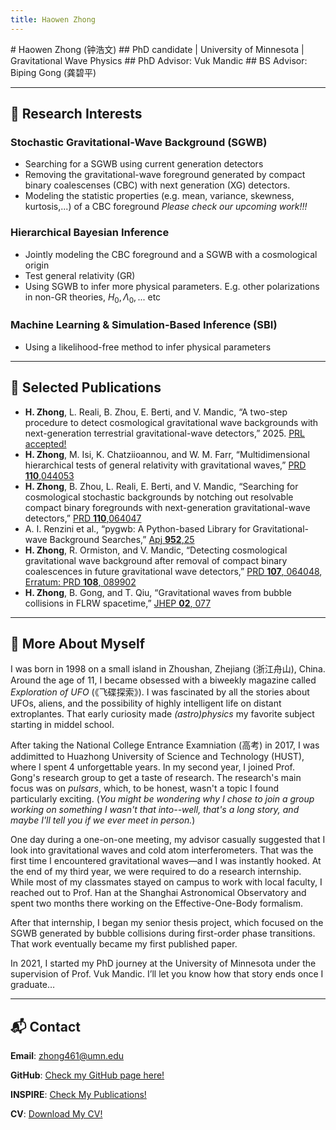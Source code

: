 ```yaml
---
title: Haowen Zhong
---
```

<link rel="stylesheet" href="custom.css">
# Haowen Zhong <span class="chinese-name">(钟浩文)</span>
## PhD candidate | University of Minnesota | Gravitational Wave Physics
## PhD Advisor: Vuk Mandic
## BS  Advisor: Biping Gong <span class="chinese-name">(龚碧平)</span>

---
## 🔭 Research Interests

### Stochastic Gravitational-Wave Background (SGWB)
   - Searching for a SGWB using current generation detectors
   - Removing the gravitational-wave foreground generated by compact binary coalescenses (CBC) with next generation (XG) detectors.
   - Modeling the statistic properties (e.g. mean, variance, skewness, kurtosis,...) of a CBC foreground *Please check our upcoming work!!!*

### Hierarchical Bayesian Inference
   - Jointly modeling the CBC foreground and a SGWB with a cosmological origin
   - Test general relativity (GR)
   - Using SGWB to infer more physical parameters. E.g. other polarizations in non-GR theories, $H_0, \Lambda_0,...$ etc

### Machine Learning & Simulation-Based Inference (SBI)
   - Using a likelihood-free method to infer physical parameters

---

## 📄 Selected Publications
- **H. Zhong**, L. Reali, B. Zhou, E. Berti, and V. Mandic, “A two-step procedure to detect cosmological
gravitational wave backgrounds with next-generation terrestrial gravitational-wave detectors,” 2025. [PRL accepted!](https://arxiv.org/abs/2501.17717)
- **H. Zhong**, M. Isi, K. Chatziioannou, and W. M. Farr, “Multidimensional hierarchical tests of general relativity
with gravitational waves,” [PRD **110**,044053](https://arxiv.org/pdf/2405.19556)
- **H. Zhong**, B. Zhou, L. Reali, E. Berti, and V. Mandic, “Searching for cosmological stochastic backgrounds by
notching out resolvable compact binary foregrounds with next-generation gravitational-wave detectors,”
[PRD **110**,064047](https://arxiv.org/pdf/2406.10757)
- A. I. Renzini et al., “pygwb: A Python-based Library for Gravitational-wave Background Searches,”
[Apj **952**,25](https://arxiv.org/abs/2303.15696)
- **H. Zhong**, R. Ormiston, and V. Mandic, “Detecting cosmological gravitational wave background after
removal of compact binary coalescences in future gravitational wave detectors,” [PRD **107**,  064048](https://arxiv.org/abs/2209.11877), [Erratum: PRD **108**, 089902](https://journals.aps.org/prd/abstract/10.1103/PhysRevD.108.089902)
- **H. Zhong**, B. Gong, and T. Qiu, “Gravitational waves from bubble collisions in FLRW spacetime,” [JHEP **02**, 077](https://arxiv.org/abs/2107.01845)

---
## 🤫 More About Myself
I was born in 1998 on a small island in Zhoushan, Zhejiang <span class="chinese-name">(浙江舟山)</span>, China. Around the age of 11, I became obsessed with a biweekly magazine called *Exploration of UFO* <span class="chinese-name">(《飞碟探索》)</span>. I was fascinated by all the stories about UFOs, aliens, and the possibility of highly intelligent life on distant extroplantes. That early curiosity made *(astro)physics* my favorite subject starting in middel school.

After taking the National College Entrance Examniation <span class="chinese-name">(高考)</span> in 2017, I was addimitted to Huazhong University of Science and Technology (HUST), where I spent 4 unforgettable years. In my second year, I joined Prof. Gong's research group to get a taste of research. The research's main focus was on *pulsars*, which, to be honest, wasn't a topic I found particularly exciting. (*You might be wondering why I chose to join a group working on something I wasn't that into--well, that's a long story, and maybe I'll tell you if we ever meet in person.*) 

One day during a one-on-one meeting, my advisor casually suggested that I look into gravitational waves and cold atom interferometers. That was the first time I encountered gravitational waves—and I was instantly hooked. At the end of my third year, we were required to do a research internship. While most of my classmates stayed on campus to work with local faculty, I reached out to Prof. Han at the Shanghai Astronomical Observatory and spent two months there working on the Effective-One-Body formalism.

After that internship, I began my senior thesis project, which focused on the SGWB generated by bubble collisions during first-order phase transitions. That work eventually became my first published paper.

In 2021, I started my PhD journey at the University of Minnesota under the supervision of Prof. Vuk Mandic. I’ll let you know how that story ends once I graduate…

---

## 📬 Contact

**Email**: zhong461@umn.edu  

**GitHub**: [Check my GitHub page here!](https://github.com/Haowen-Zhong)  

**INSPIRE**: [Check My Publications!](https://inspirehep.net/authors/2613804?ui-citation-summary=true)

**CV**: [Download My CV!](assets/files/CV_uptodate.pdf)

<script src="https://polyfill.io/v3/polyfill.min.js?features=es6"></script>
<script id="MathJax-script" async
  src="https://cdn.jsdelivr.net/npm/mathjax@3/es5/tex-mml-chtml.js">
</script>
